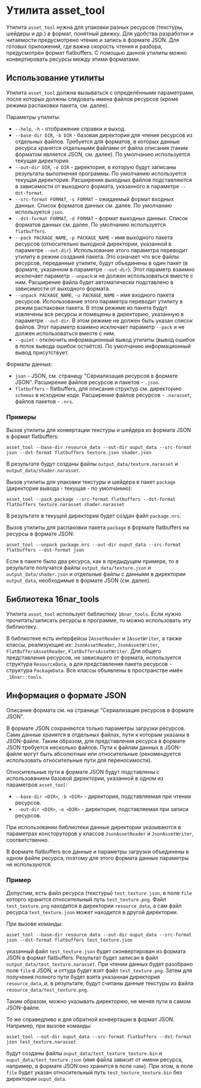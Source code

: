 # Утилита asset_tool

Утилита `asset_tool` нужна для упаковки разных ресурсов (текстуры, шейдеры и др.) в формат, понятный движку.
Для удобства разработки и читаемости предусмотрено чтение и запись в формате JSON. Для готовых приложений,
где важна скорость чтения и разбора, предусмотрен формат flatbuffers. С помощью данной утилиты можно
конвертировать ресурсы между этими форматами.

## Использование утилиты

Утилита `asset_tool` должна вызываться с определёнными параметрами, после которых должны следовать
имена файлов ресурсов (кроме режима распаковки пакета, см. далее).

Параметры утилиты:

* `--help`, `-h` - отображение справки и выход.
* `--base-dir DIR`, `-b DIR` - базовая директория для чтения ресурсов из отдельных файлов.
Требуется для форматов, в которых данные ресурса хранятся отдельными файлами от файла описания
(таким форматом является JSON, см. далее). По умолчанию используется текущая директория.
* `--out-dir DIR`, `-o DIR` - директория, в которую будут записаны результаты выполнения программы.
По умолчанию используется текущая директория. Расширения выходных файлов подставляются в зависимости
от выходного формата, указанного в параметре `--dst-format`.
* `--src-format FORMAT`, `-s FORMAT` - ожидаемый формат входных данных. Список форматов данных см. далее.
По умолчанию используется `json`.
* `--dst-format FORMAT`, `-d FORMAT` - формат выходных данных. Список форматов данных см. далее.
По умолчанию используется `flatbuffers`.
* `--pack PACKAGE_NAME`, `-p PACKAGE_NAME` - имя выходного пакета ресурсов (относительно выходной директории,
указанной в параметре `--out-dir`). Использование этого параметра переводит утилиту в режим создания пакета.
Это означает что все файлы ресурсов, переданные утилите, будут объединены в один пакет (в формате, указанном
в параметре `--out-dir`). Этот параметр взаимно исключает параметр `--unpack` и не должен использоваться
вместе с ним. Расширение файла будет автоматически подставлено в зависимости от выходного формата.
* `--unpack PACKAGE_NAME`, `-u PACKAGE_NAME` - имя входного пакета ресурсов. Использование этого параметра
переводит утилиту в режим распаковки пакета. В этом режиме из пакета будут извлечены все ресурсы и помещены
в директорию, указанную в параметре `--out-dir`. В этом режиме не должен быть указан список файлов. Этот
параметр взаимно исключает параметр `--pack` и не должен использоваться вместе с ним.
* `--quiet` - отключить информационный вывод утилиты (вывод ошибок в поток вывода ошибок остаётся). По
умолчанию информационный вывод присутствует.

Форматы данных:

* `json` - JSON, см. страницу "Сериализация ресурсов в формате JSON". Расширение файлов ресурсов и 
пакетов - `.json`.
* `flatbuffers` - flatbuffers, для описания структур см. директорию `schemas` в исходном коде.
Расширение файлов ресурсов - `.narasset`, файлов пакетов - `.nrs`.

### Примеры

Вызов утилиты для конвертации текстуры и шейдера из формата JSON в формат flatbuffers:
```
asset_tool --base-dir resource_data --out-dir ouput_data --src-format json --dst-format flatbuffers texture.json shader.json
```
В результате будут созданы файлы `output_data/texture.narasset` и `output_data/shader.narasset`.

Вызов утилиты для упаковки текстуры и шейдера в пакет `package` (директория вывода - текущая - по умолчанию):
```
asset_tool --pack package --src-format flatbuffers --dst-format flatbuffers texture.narasset shader.narasset
```
В результате в текущей директории будет создан файл `package.nrs`.

Вызов утилиты для распаковки пакета `package` в формате flatbuffers на ресурсы в формате JSON:
```
asset_tool --unpack package.nrs --out-dir ouput_data --src-format flatbuffers --dst-format json
```
Если в пакете было два ресурса, как в предыдущем примере, то в результате получатся файлы
`output_data/texture.json` и `output_data/shader.json` и отдельные файлы с данными в директории
`output_data`, необходимые в формате JSON (см. далее).

## Библиотека 16nar_tools

Утилита `asset_tool` использует библиотеку `16nar_tools`. Если нужно прочитать/записать ресурсы в
программе, то можно использовать эту библиотеку.

В библиотеке есть интерфейсы `IAssetReader` и `IAssetWriter`, а также классы, реализующие их:
`JsonAssetReader`, `JsonAssetWriter`, `FlatBuffersAssetReader`, `FlatBuffersAssetWriter`.
Для общего представления ресурсов, не зависящего от формата, используется структура `ResourceData`,
а для представления пакета ресурсов - структура `PackageData`.
Все классы объявлены в пространстве имён `_16nar::tools`.

## Информация о формате JSON

Описание формата см. на странице "Сериализация ресурсов в формате JSON".

В формате JSON сохраняются только параметры загрузки ресурсов. Сами данные хранятся в отдельных файлах,
пути к которым указаны в JSON-файле. Таким образом, для представления ресурса в формате JSON требуется
несколько файлов. Пути к файлам данных в JSON-файле могут быть абсолютные или относительные (рекомендуется
использовать относительные пути для переносимости).

Относительные пути в формате JSON будут подставлены с использованием базовой директории, указанной
в одном из параметров `asset_tool`:
* `--base-dir <DIR>`, `-b <DIR>` - директория, подставляемая при чтении ресурсов.
* `--out-dir <DIR>`, `-o <DIR>` - директория, подставляемая при записи ресурсов.

При использовании библиотеки данные директории указываются в параметрах консторуторов у классов
`JsonAssetReader` и `JsonAssetWriter`, соответственно.

В формате flatbuffers все данные и параметры загрузки объединены в одном файле ресурса, поэтому для
этого формата данные параметры не используются.

### Пример

Допустим, есть файл ресурса (текстуры) `test_texture.json`, в поле `file` которго хранится
относительный путь `test_texture.png`. Файл `test_texture.png` находится в директории
`resource_data`, а сам файл ресурса `test_texture.json` может находится в другой директории.

При вызове команды:
```
asset_tool --base-dir resource_data --out-dir ouput_data --src-format json --dst-format flatbuffers test_texture.json
```
указанный файл `test_texture.json` будет сконвертирован из формата JSON в формат flatbuffers.
Результат будет записан в файл `output_data/test_texture.narasset`. При чтении данных будет
разобрано поле `file` в JSON, и оттуда будет взят файл `test_texture.png`. Затем для получения
полного пути будет взята указанная директория `resource_data`, и, в результате, будут считаны
данные текстуры из файла `resource_data/test_texture.png`.

Таким образом, можно указывать директорию, не меняя пути в самом JSON-файле.

То же справедливо и для обратной конвертации в формат JSON. Например, при вызове команды:
```
asset_tool --out-dir ouput_data --src-format flatbuffers --dst-format json test_texture.narasset
```
будут созданы файлы `ouput_data/test_texture_texture.bin` и `ouput_data/test_texture.json`
(имя файла зависит от имени ресурса, например, в формате JSON оно хранится в поле `name`).
При этом, в поле `file` будет указан относительный путь `test_texture_texture.bin` без
директории `ouput_data`.
